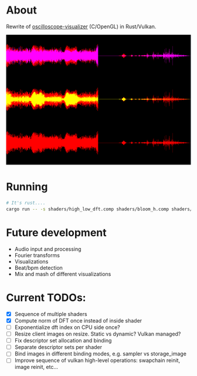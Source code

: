 # About

Rewrite of [oscilloscope-visualizer](https://github.com/alexd2580/oscilloscope-visualizer) (C/OpenGL) in Rust/Vulkan.

![current snapshot](./snapshot.png)

# Running

```bash
# It's rust....
cargo run -- -s shaders/high_low_dft.comp shaders/bloom_h.comp shaders/bloom_v.comp shaders/bloom_combine.comp
```

# Future development

* Audio input and processing
* Fourier transforms
* Visualizations
* Beat/bpm detection
* Mix and mash of different visualizations

# Current TODOs:

- [x] Sequence of multiple shaders
- [x] Compute norm of DFT once instead of inside shader
- [ ] Exponentialize dft index on CPU side once?
- [ ] Resize client images on resize. Static vs dynamic? Vulkan managed?
- [ ] Fix descriptor set allocation and binding
- [ ] Separate descriptor sets per shader
- [ ] Bind images in different binding modes, e.g. sampler vs storage_image
- [ ] Improve sequence of vulkan high-level operations: swapchain reinit, image reinit, etc...
